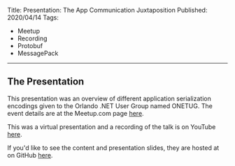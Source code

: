 Title: Presentation: The App Communication Juxtaposition
Published: 2020/04/14
Tags:
- Meetup
- Recording
- Protobuf
- MessagePack
---

## The Presentation

This presentation was an overview of different application serialization encodings given to the Orlando .NET User Group named ONETUG. The event details are at the Meetup.com page <a href="https://www.meetup.com/onetug/events/269864249/">here</a>.

This was a virtual presentation and a recording of the talk is on YouTube <a href="https://www.youtube.com/watch?v=GkxzL-X5AtE">here</a>.

If you'd like to see the content and presentation slides, they are hosted at on GitHub <a href="https://github.com/ProgrammerAl/Presentations-2020/tree/master/2020-04-14%20ONETUG%20App%20Communication%20Juxtaposition">here</a>.

